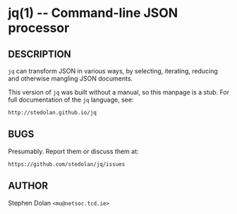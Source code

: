 jq(1) -- Command-line JSON processor
====================================

## DESCRIPTION

`jq` can transform JSON in various ways, by selecting, iterating,
reducing and otherwise mangling JSON documents.

This version of `jq` was built without a manual, so this manpage is a
stub. For full documentation of the `jq` language, see:

    http://stedolan.github.io/jq

## BUGS

Presumably. Report them or discuss them at:

    https://github.com/stedolan/jq/issues

## AUTHOR

Stephen Dolan `<mu@netsoc.tcd.ie>`
